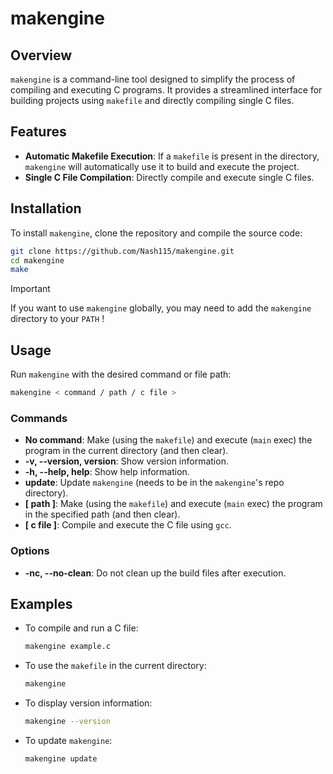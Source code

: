 # makengine

## Overview
`makengine` is a command-line tool designed to simplify the process of compiling and executing C programs. It provides a streamlined interface for building projects using `makefile` and directly compiling single C files.

## Features
- **Automatic Makefile Execution**: If a `makefile` is present in the directory, `makengine` will automatically use it to build and execute the project.
- **Single C File Compilation**: Directly compile and execute single C files.

## Installation
To install `makengine`, clone the repository and compile the source code:
```sh
git clone https://github.com/Nash115/makengine.git
cd makengine
make
```

> [!IMPORTANT]
> If you want to use `makengine` globally, you may need to add the `makengine` directory to your `PATH` !


## Usage
Run `makengine` with the desired command or file path:
```sh
makengine < command / path / c file >
```

### Commands
- **No command**: Make (using the `makefile`) and execute (`main` exec) the program in the current directory (and then clear).
- **-v, --version, version**: Show version information.
- **-h, --help, help**: Show help information.
- **update**: Update `makengine` (needs to be in the `makengine`'s repo directory).
- **[ path ]**: Make (using the `makefile`) and execute (`main` exec) the program in the specified path (and then clear).
- **[ c file ]**: Compile and execute the C file using `gcc`.

### Options

- **-nc, --no-clean**: Do not clean up the build files after execution.


## Examples
- To compile and run a C file:
  ```sh
  makengine example.c
  ```
- To use the `makefile` in the current directory:
  ```sh
  makengine
  ```
- To display version information:
  ```sh
  makengine --version
  ```
- To update `makengine`:
  ```sh
  makengine update
  ```